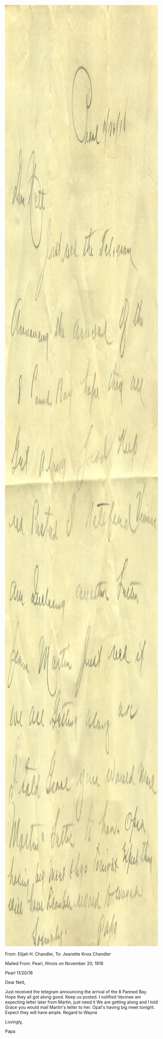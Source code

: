<html><body><img class="alignnone size-full wp-image-2018" src="/wp-content/uploads/2014/12/postcard-2014-20141220_09241500_0056.jpg" alt="postcard-2014-20141220_09241500_0056" width="2470" height="3093">



From: Elijah H. Chandler, To: Jeanette Knox Chandler

Mailed From: Pearl, Illinois on November 20, 1918



Pearl 11/20/18

Dear Nett,

Just received the telegram announcing the arrival of the 8 Panned Bay. Hope they all got along good. Keep us posted. I notified Vecinee am expecting letter later from Martin, just need it We are getting along and I told Grace you would mail Martin's letter to her. Opal's having big meet tonight. Expect they will have ample. Regard to Wayne

Lovingly,

Papa</body></html>
